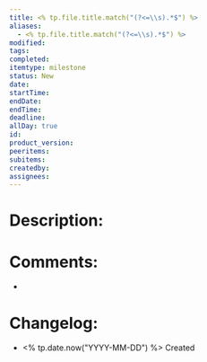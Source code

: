 ```yaml
---
title: <% tp.file.title.match("(?<=\\s).*$") %>
aliases:
  - <% tp.file.title.match("(?<=\\s).*$") %>
modified: 
tags: 
completed: 
itemtype: milestone
status: New
date: 
startTime: 
endDate: 
endTime: 
deadline: 
allDay: true
id: 
product_version: 
peeritems: 
subitems: 
createdby: 
assignees:
---
```


# Description:

# Comments:
- 
# Changelog:
- <% tp.date.now("YYYY-MM-DD") %> Created